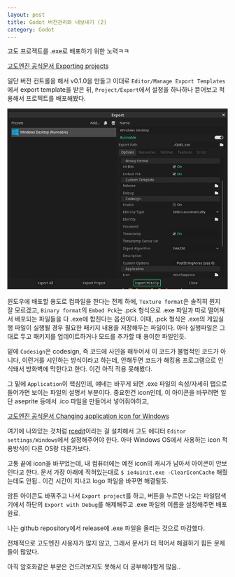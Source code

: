 ```yaml
---
layout: post
title: Godot 버전관리와 내보내기 (2)
category: Godot
---
```


고도 프로젝트를 .exe로 배포하기 위한 노력ㅋㅋ

[고도엔진 공식문서 Exporting projects](https://docs.godotengine.org/en/stable/getting_started/workflow/export/exporting_projects.html)

일단 버전 컨트롤을 해서 v0.1.0을 만들고 이대로 `Editor/Manage Export Templates`에서 export template을 받은 뒤, `Project/Export`에서 설정을 하나하나 뜯어보고 적용해서 프로젝트를 배포해봤다.

<!--description-->

![고도에디터 Project/Export](https://github.com/panda5176/panda5176.github.io/blob/main/_files/Export_settings.png?raw=true)

윈도우에 배포할 용도로 컴파일을 한다는 전제 하에, `Texture format`은 솔직히 뭔지 잘 모르겠고, `Binary format`의 `Embed Pck`는 .pck 형식으로 .exe 파일과 따로 떨어져서 배포되는 파일들을 다 .exe에 합친다는 옵션이다. 이때, .pck 형식은 .exe의 게임실행 파일이 실행될 경우 필요한 패키지 내용을 저장해두는 파일이다. 아마 실행파일은 그대로 두고 패키지를 업데이트하거나 모드를 추가할 때 용이한 파일인듯.

밑에 `Codesign`은 codesign, 즉 코드에 사인을 해두어서 이 코드가 불법적인 코드가 아니다, 이런거를 시인하는 방식이라고 하는데, 안해두면 코드가 해킹용 프로그램으로 인식돼서 방화벽에 막힌다고 한다. 이건 아직 적용 못해봤다.

그 밑에 `Application`이 핵심인데, 얘네는 바꾸게 되면 .exe 파일의 속성/자세히 탭으로 들어가면 보이는 파일의 설명서 부분이다. 중요한건 icon인데, 이 아이콘을 바꾸려면 일단 aseprite 등에서 .ico 파일을 만들어서 넣어줘야하고, 

[고도엔진 공식문서 Changing application icon for Windows](https://docs.godotengine.org/en/stable/getting_started/workflow/export/changing_application_icon_for_windows.html)

여기에 나와있는 것처럼 [rcedit](https://github.com/electron/rcedit/releases)이라는 걸 설치해서 고도 에디터 `Editor settings/Windows`에서 설정해주어야 한다. 아마 Windows OS에서 사용하는 icon 적용방식이 다른 OS랑 다른가보다.

고통 끝에 icon을 바꾸었는데, 내 컴퓨터에는 예전 icon의 캐시가 남아서 아이콘이 안보인다고 한다. 문서 가장 아래에 적혀있는대로 `$ ie4uinit.exe -ClearIconCache` 해줬는데도 안됨.. 이건 시간이 지나고 logo 파일을 바꾸면 해결될듯.

암튼 아이콘도 바꿔주고 나서 `Export project`를 하고, 버튼을 누르면 나오는 파일탐색기에서 하단의 `Export with Debug`를 해제해주고 .exe 파일의 이름을 설정해주면 배포 완료.

나는 github repository에서 release에 .exe 파일을 올리는 것으로 마감했다.

전체적으로 고도엔진 사용자가 많지 않고, 그래서 문서가 더 적어서 해결하기 힘든 문제들이 많았다.

아직 암호화같은 부분은 건드려보지도 못해서 더 공부해야할게 많음..